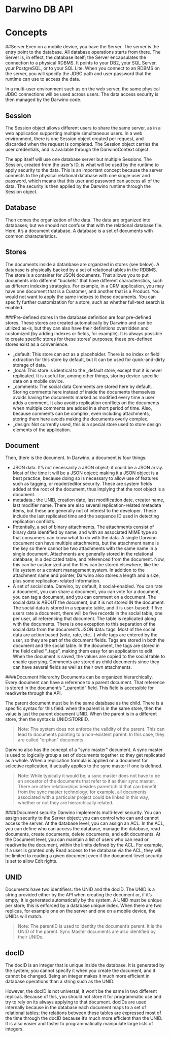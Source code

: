 Darwino DB API
=======================
# Concepts
##Server
Even on a mobile device, you have the Server. The server is the entry point to the database. All database operations starts from there. The Server is, in effect, the database itself; the Server encapsulates the connection to a physical RDBMS.  It points to your DB2, your SQL Server, your PostgreSQL, or to your SQL Lite. When you connect to an RDBMS on the server, you will specify the JDBC path and user password that the runtime can use to access the data.

In a multi-user environment such as on the web server, the same physical JDBC connections will be used across users. The data access security is then managed by the Darwino code.

## Session
The Session object allows different users to share the same server, as in a web application supporting multiple simultaneous users. In a web environment, there is one Session object created per request, and discarded when the request is completed. The Session object carries the user credentials, and is available through the DarwinoContext object.

The app itself will use one database server but multiple Sessions. The Session, created from the user’s ID, is what will be used by the runtime to apply security to the data. This is an important concept because the server connects to the physical relational database with one single user and password, which means that this user and password can access all of the data. The security is then applied by the Darwino runtime through the Session object.

## Database
Then comes the organization of the data.  The data are organized into databases; but we should not confuse that with the relational database file.  Here, it’s a document database.  A database is a set of documents with common characteristics. 

## Stores
The documents inside a datanbase are organized in stores (see below). A database is physically backed by a set of relational tables in the RDBMS. The store is a container for JSON documents. That allows you to put documents into different “buckets” that have different characteristics, such as different indexing strategies. For example, in a CRM application, you may have one document that is a Customer, and another that is a Product. You would not want to apply the same indexes to these documents.  You can specify further customization for a store, such as whether full-text search is enabled.

###Pre-defined stores
In the database definition are four pre-defined stores. These stores are created automatically by Darwino and can be utilized as-is, but they can also have their definitions overridden and customized (by adding indexes or fields, for example). It is always possible to create specific stores for these stores’ purposes; these pre-defined stores exist as a convenience.
- _default: This store can act as a placeholder. There is no index or field extraction for this store by default, but it can be used for quick-and-dirty storage of data.
- _local: This store is identical to the _default store, except that it is never replicated. It is useful for, among other things, storing device-specific data on a mobile device.
- _comments: The social data Comments are stored here by default. Storing comments here instead of inside the documents themselves avoids having the documents marked as modified every time a user adds a comment. It also avoids replication conflicts on the documents when multiple comments are added in a short period of time. Also, because comments can be complex, even including attachments, storing them here avoids making the documents overly complex.
- _design: Not currently used, this is a special store used to store design elements of the application.


## Document
   Then, there is the document.  In Darwino, a document is four things:
- JSON data. It’s not necessarily a JSON object; it could be a JSON array. Most of the time it will be a JSON object; making it a JSON object is a best practice, because doing so is necessary to allow use of features such as tagging, or reader/editor security. These are system fields added at the root of the document, thus implying that the root object is a document.
- metadata.: the UNID, creation date, last modification date, creator name, last modifier name. There are also several replication-related metadata items, but these are generally not of interest to the developer. These include the last replicated time and the sequence ID used in detecting replication conflicts. 
- Potentially, a set of binary attachments. The attachments consist of binary data identified by name, and with an associated MIME type so that consumers can know what to do with the data. A single Darwino document can have multiple attachments, but the attachment name is the key so there cannot be two attachments with the same name in a single document. Attachments are generally stored in the relational database, in a dedicated table, and referenced from the document. Now, this can be customized and the files can be stored elsewhere, like the file system or a content management system. In addition to the attachment name and pointer, Darwino also stores a length and a size, plus some replication-related information.
- A set of social data.  Darwino, by default, it social-enabled. You can rate a document, you can share a document, you can vote for a document, you can tag a document, and you can comment on a document. The social data is ABOUT the document, but it is not stored IN the document. The social data is stored in a separate table, and it is user-based: if five users rate a document, there will be five records in the social table, one per user, all referencing that document. The table is replicated along with the documents.  There is one exception to this separation of the social data from the document’s JSON data: tags. Most of the social data are action based (vote, rate, etc...) while tags are entered by the user, so they are part of the document fields. Tags are stored in both the document and the social table. In the document, the tags are stored in the field called “_tags”, making them easy for an application to edit. When the document is saved, the values are copied to the social table to enable querying. Comments are stored as child documents since they can have several fields as well as their own attachments.
 
####Document Hierarchy
Documents can be organized hierarchically. Every document can have a reference to a parent document. That reference is stored in the document’s “_parentid” field. This field is accessible for read/write through the API. 

The parent document must be in the same database as the child. There is a specific syntax for this field: when the parent is in the same store, then the value is just the parent document UNID. When the parent is in a different store, then the syntax is UNID:STOREID.

> Note: The system does not enforce the validity of the parent. This can lead to documents pointing to a non-existent parent. In this case, they are called "orphan" documents.

Darwino also has the concept of a "sync master" document. A sync master is used to logically group a set of documents together so they get replicated as a whole. When a replication formula is applied on a document for selective replication, it actually applies to the sync master if one is defined.

> Note: While typically it would be, a sync master does not have to be an ancestor of the documents that refer to it as their sync master. There are other relationships besides parent/child that can benefit from the sync master technology; for example, all documents associated with a particular project could be linked in this way, whether or not they are hierarchically related.

 
####Document security
Darwino implements multi-level security. You can assign security to the Server object; you can control who can and cannot access the server. At the database level, you can assign an ACL. In the ACL, you can define who can access the database, manage the database, read documents, create documents, delete documents, and edit documents. At the Document level, you can maintain a list of users who can read or read/write the document, within the limits defined by the ACL. For example, if a user is granted only Read access to the database via the ACL, they will be limited to reading a given document even if the document-level security is set to allow Edit rights.

##	UNID
   Documents have two identifiers: the UNID and the docID. The UNID is a string provided either by the API when creating the document or, if it’s empty, it is generated automatically by the system. A UNID must be unique per store; this is enforced by a database unique index. When there are two replicas, for example one on the server and one on a mobile device, the UNIDs will match.

>    Note: The parentID is used to identity the document’s parent. It is the UNID of the parent. Sync Master documents are also identified by their UNIDs.

## docID
   The docID is an integer that is unique inside the database. It is generated by the system; you cannot specify it when you create the document, and it cannot be changed. Being an integer makes it much more efficient in database operations than a string such as the UNID. 

   However, the docID is not universal; it won’t be the same in two different replicas. Because of this, you should not store it for programmatic use and try to rely on its always applying to that document. docIDs are used internally because in the database each document maps to a set of relational tables; the relations between these tables are expressed most of the time through the docID because it’s much more efficient than the UNID. It is also easier and faster to programmatically manipulate large lists of integers.
